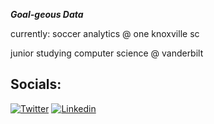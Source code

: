 ***Goal-geous Data***

currently: soccer analytics @ one knoxville sc

junior studying computer science @ vanderbilt

## Socials:
[![Twitter](https://img.shields.io/badge/Twitter-%231DA1F2.svg?logo=Twitter&logoColor=white)](https://twitter.com/andyniser) 
[![Linkedin](https://img.shields.io/badge/LinkedIn-0077B5?style=flat&logo=linkedin&logoColor=white)](https://www.vandy.link/andy)
